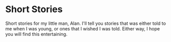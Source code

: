 # Short Stories

Short stories for my little man, Alan. I'll tell you stories that was either
told to me when I was young, or ones that I wished I was told. Either way, I
hope you will find this entertaining.
